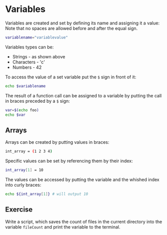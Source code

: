 # Variables
Variables are created and set by defining its name and assigning it a value:
Note that no spaces are allowed before and after the equal sign.

``` bash
variablename="variablevalue"
```
Variables types can be:

- Strings - as shown above
- Characters - 'c'
- Numbers - 42

To access the value of a set variable put the `$` sign in front of it:

``` bash
echo $variablename
```

The result of a function call can be assigned to a variable by putting the call in braces preceded by a `$` sign:

``` bash
var=$(echo foo)
echo $var
```

## Arrays
Arrays can be created by putting values in braces:

``` bash
int_array = (1 2 3 4)
```

Specific values can be set by referencing them by their index:

``` bash
int_array[1] = 10
```

The values can be accessed by putting the variable and the whished index into curly braces:

``` bash
echo ${int_array[1]} # will output 10
```

## Exercise
Write a script, which saves the count of files in the current directory into the variable `fileCount` and print the variable to the terminal.